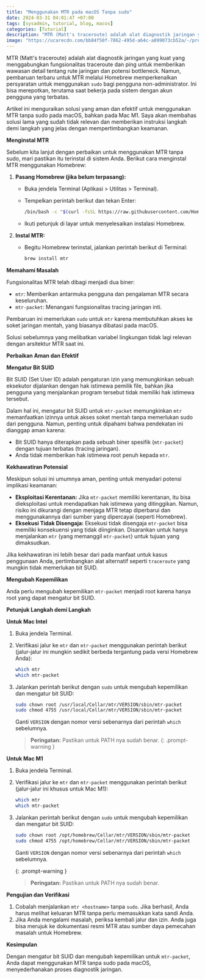 ```yaml
---
title: "Menggunakan MTR pada macOS Tanpa sudo"
date: 2024-03-31 04:01:47 +07:00
tags: [sysadmin, tutorial, blog, macos]
categories: [Tutorial]
description: "MTR (Matt's traceroute) adalah alat diagnostik jaringan yang kuat yang menggabungkan fungsionalitas traceroute dan ping untuk memberikan wawasan detail tentang rute jaringan dan potensi bottleneck. Namun, pembaruan terbaru untuk MTR melalui Homebrew memperkenalkan persyaratan untuk menggunakan `sudo` bagi pengguna non-administrator."
image: "https://ucarecdn.com/bb84f50f-7862-495d-a64c-a899073cb52a/-/preview/1000x233/"
---
```


MTR (Matt's traceroute) adalah alat diagnostik jaringan yang kuat yang menggabungkan fungsionalitas traceroute dan ping untuk memberikan wawasan detail tentang rute jaringan dan potensi bottleneck. Namun, pembaruan terbaru untuk MTR melalui Homebrew memperkenalkan persyaratan untuk menggunakan `sudo` bagi pengguna non-administrator. Ini bisa merepotkan, terutama saat bekerja pada sistem dengan akun pengguna yang terbatas.

Artikel ini menguraikan solusi yang aman dan efektif untuk menggunakan MTR tanpa sudo pada macOS, bahkan pada Mac M1. Saya akan membahas solusi lama yang sudah tidak relevan dan memberikan instruksi langkah demi langkah yang jelas dengan mempertimbangkan keamanan.

**Menginstal MTR**

Sebelum kita lanjut dengan perbaikan untuk menggunakan MTR tanpa sudo, mari pastikan itu terinstal di sistem Anda. Berikut cara menginstal MTR menggunakan Homebrew:

1. **Pasang Homebrew (jika belum terpasang):**

   - Buka jendela Terminal (Aplikasi > Utilitas > Terminal).
   - Tempelkan perintah berikut dan tekan Enter:

     ```bash
     /bin/bash -c "$(curl -fsSL https://raw.githubusercontent.com/Homebrew/install/HEAD/install.sh)"
     ```

   - Ikuti petunjuk di layar untuk menyelesaikan instalasi Homebrew.

2. **Instal MTR:**

   - Begitu Homebrew terinstal, jalankan perintah berikut di Terminal:

     ```bash
     brew install mtr
     ```

**Memahami Masalah**

Fungsionalitas MTR telah dibagi menjadi dua biner:

- `mtr`: Memberikan antarmuka pengguna dan pengalaman MTR secara keseluruhan.
- `mtr-packet`: Menangani fungsionalitas tracing jaringan inti.

Pembaruan ini memerlukan `sudo` untuk `mtr` karena membutuhkan akses ke soket jaringan mentah, yang biasanya dibatasi pada macOS.

Solusi sebelumnya yang melibatkan variabel lingkungan tidak lagi relevan dengan arsitektur MTR saat ini.

**Perbaikan Aman dan Efektif**

**Mengatur Bit SUID**

Bit SUID (Set User ID) adalah pengaturan izin yang memungkinkan sebuah eksekutor dijalankan dengan hak istimewa pemilik file, bahkan jika pengguna yang menjalankan program tersebut tidak memiliki hak istimewa tersebut.

Dalam hal ini, mengatur bit SUID untuk `mtr-packet` memungkinkan `mtr` memanfaatkan izinnya untuk akses soket mentah tanpa memerlukan sudo dari pengguna. Namun, penting untuk dipahami bahwa pendekatan ini dianggap aman karena:

- Bit SUID hanya diterapkan pada sebuah biner spesifik (`mtr-packet`) dengan tujuan terbatas (tracing jaringan).
- Anda tidak memberikan hak istimewa root penuh kepada `mtr`.

**Kekhawatiran Potensial**

Meskipun solusi ini umumnya aman, penting untuk menyadari potensi implikasi keamanan:

- **Eksploitasi Kerentanan:** Jika `mtr-packet` memiliki kerentanan, itu bisa dieksploitasi untuk mendapatkan hak istimewa yang ditinggikan. Namun, risiko ini dikurangi dengan menjaga MTR tetap diperbarui dan menggunakannya dari sumber yang dipercayai (seperti Homebrew).
- **Eksekusi Tidak Disengaja:** Eksekusi tidak disengaja `mtr-packet` bisa memiliki konsekuensi yang tidak diinginkan. Disarankan untuk hanya menjalankan `mtr` (yang memanggil `mtr-packet`) untuk tujuan yang dimaksudkan.

Jika kekhawatiran ini lebih besar dari pada manfaat untuk kasus penggunaan Anda, pertimbangkan alat alternatif seperti `traceroute` yang mungkin tidak memerlukan bit SUID.

**Mengubah Kepemilikan**

Anda perlu mengubah kepemilikan `mtr-packet` menjadi root karena hanya root yang dapat mengatur bit SUID.

**Petunjuk Langkah demi Langkah**

**Untuk Mac Intel**

1. Buka jendela Terminal.
2. Verifikasi jalur ke `mtr` dan `mtr-packet` menggunakan perintah berikut (jalur-jalur ini mungkin sedikit berbeda tergantung pada versi Homebrew Anda):

   ```bash
   which mtr
   which mtr-packet
   ```

3. Jalankan perintah berikut dengan `sudo` untuk mengubah kepemilikan dan mengatur bit SUID:

   ```bash
   sudo chown root /usr/local/Cellar/mtr/VERSION/sbin/mtr-packet
   sudo chmod 4755 /usr/local/Cellar/mtr/VERSION/sbin/mtr-packet
   ```

   Ganti `VERSION` dengan nomor versi sebenarnya dari perintah `which` sebelumnya.

   > **Peringatan:** Pastikan untuk PATH nya sudah benar.
   {: .prompt-warning }

**Untuk Mac M1**

1. Buka jendela Terminal.
2. Verifikasi jalur ke `mtr` dan `mtr-packet` menggunakan perintah berikut (jalur-jalur ini khusus untuk Mac M1):

   ```bash
   which mtr
   which mtr-packet
   ```

3. Jalankan perintah berikut dengan `sudo` untuk mengubah kepemilikan dan mengatur bit SUID:

   ```bash
   sudo chown root /opt/homebrew/Cellar/mtr/VERSION/sbin/mtr-packet
   sudo chmod 4755 /opt/homebrew/Cellar/mtr/VERSION/sbin/mtr-packet
   ```

   Ganti `VERSION` dengan nomor versi sebenarnya dari perintah `which` sebelumnya.

   {: .prompt-warning }
   > **Peringatan:** Pastikan untuk PATH nya sudah benar.

**Pengujian dan Verifikasi**

1. Cobalah menjalankan `mtr <hostname>` tanpa `sudo`. Jika berhasil, Anda harus melihat keluaran MTR tanpa perlu memasukkan kata sandi Anda.
2. Jika Anda mengalami masalah, periksa kembali jalur dan izin. Anda juga bisa merujuk ke dokumentasi resmi MTR atau sumber daya pemecahan masalah untuk Homebrew.

**Kesimpulan**

Dengan mengatur bit SUID dan mengubah kepemilikan untuk `mtr-packet`, Anda dapat menggunakan MTR tanpa sudo pada macOS, menyederhanakan proses diagnostik jaringan.
